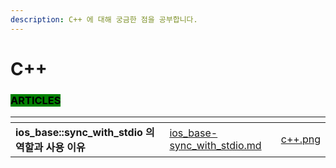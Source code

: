 ```yaml
---
description: C++ 에 대해 궁금한 점을 공부합니다.
---
```


# C++

### <mark style="background-color:green;">ARTICLES</mark>

<table data-card-size="large" data-view="cards"><thead><tr><th></th><th data-hidden data-card-target data-type="content-ref"></th><th data-hidden data-card-cover data-type="files"></th></tr></thead><tbody><tr><td><strong>ios_base::sync_with_stdio 의 역할과 사용 이유</strong></td><td><a href="ios_base-sync_with_stdio.md">ios_base-sync_with_stdio.md</a></td><td><a href="../../.gitbook/assets/c++.png">c++.png</a></td></tr></tbody></table>
